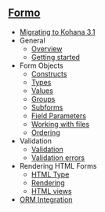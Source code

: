 ## [Formo]()
 - [Migrating to Kohana 3.1](formo.31migration)
 - General
	 - [Overview](formo.overview)
	 - [Getting started](formo.getting-started)
 - Form Objects
	 - [Constructs](formo.constructs)
	 - [Types](formo.types)
	 - [Values](formo.values)
	 - [Groups](formo.groups)
	 - [Subforms](formo.subforms)
	 - [Field Parameters](formo.parameters)
	 - [Working with files](formo.files)
	 - [Ordering](formo.ordering)
 - Validation
	 - [Validation](formo.validation)
	 - [Validation errors](formo.errors)
 - Rendering HTML Forms
	 - [HTML Type](formo.html_type)
	 - [Rendering](formo.rendering)
	 - [HTML views](formo.html-views)
 - [ORM Integration](formo.orm)